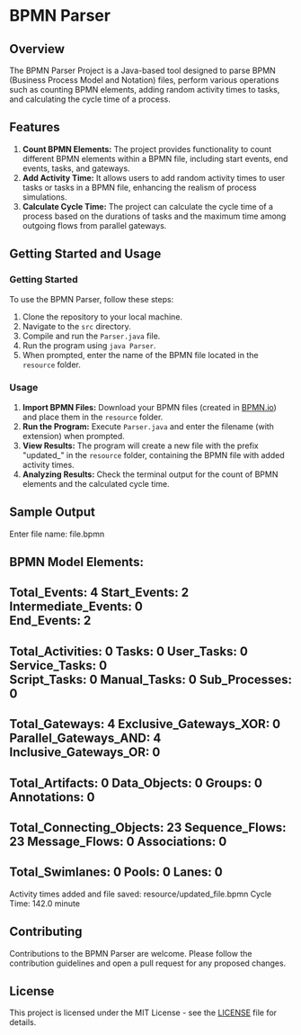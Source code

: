 # BPMN Parser

## Overview
The BPMN Parser Project is a Java-based tool designed to parse BPMN (Business Process Model and Notation) files, perform various operations such as counting BPMN elements, adding random activity times to tasks, and calculating the cycle time of a process.

## Features
1. **Count BPMN Elements:** The project provides functionality to count different BPMN elements within a BPMN file, including start events, end events, tasks, and gateways.
2. **Add Activity Time:** It allows users to add random activity times to user tasks or tasks in a BPMN file, enhancing the realism of process simulations.
3. **Calculate Cycle Time:** The project can calculate the cycle time of a process based on the durations of tasks and the maximum time among outgoing flows from parallel gateways.

## Getting Started and Usage

### Getting Started
To use the BPMN Parser, follow these steps:
1. Clone the repository to your local machine.
2. Navigate to the `src` directory.
3. Compile and run the `Parser.java` file.
4. Run the program using `java Parser`.
5. When prompted, enter the name of the BPMN file located in the `resource` folder.

### Usage
1. **Import BPMN Files:** Download your BPMN files (created in [BPMN.io](https://bpmn.io/)) and place them in the `resource` folder.
2. **Run the Program:** Execute `Parser.java` and enter the filename (with extension) when prompted.
3. **View Results:** The program will create a new file with the prefix "updated_" in the `resource` folder, containing the BPMN file with added activity times.
4. **Analyzing Results:** Check the terminal output for the count of BPMN elements and the calculated cycle time.

## Sample Output
Enter file name: file.bpmn

BPMN Model Elements:
--------------------------------
   Total_Events: 4
      Start_Events: 2
      Intermediate_Events: 0    
      End_Events: 2
--------------------------------
   Total_Activities: 0
      Tasks: 0
        User_Tasks: 0
        Service_Tasks: 0        
        Script_Tasks: 0
        Manual_Tasks: 0
      Sub_Processes: 0
--------------------------------
   Total_Gateways: 4
      Exclusive_Gateways_XOR: 0 
      Parallel_Gateways_AND: 4
      Inclusive_Gateways_OR: 0
--------------------------------
   Total_Artifacts: 0
      Data_Objects: 0
      Groups: 0
      Annotations: 0
--------------------------------
   Total_Connecting_Objects: 23
      Sequence_Flows: 23
      Message_Flows: 0
      Associations: 0
--------------------------------
   Total_Swimlanes: 0
      Pools: 0
      Lanes: 0
--------------------------------

Activity times added and file saved: resource/updated_file.bpmn
Cycle Time: 142.0 minute
## Contributing
Contributions to the BPMN Parser are welcome. Please follow the contribution guidelines and open a pull request for any proposed changes.

## License
This project is licensed under the MIT License - see the [LICENSE](LICENSE) file for details.
